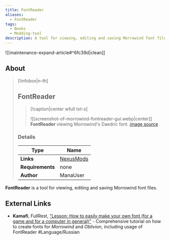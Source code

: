 ```yaml
---
title: FontReader
aliases:
  - FontReader
tags:
  - Books
  - Modding-tool
description: A tool for viewing, editing and saving Morrowind font files.
---
```



![[maintenance-expand-article#^6fc39d|clean]]

## About

> [!infobox|n-th]
> 
> ## FontReader
> 
> > [!caption|center wfull txt-s]
> > 
> > ![[screenshot-of-morrowind-fontreader-gui.webp|center]]
> > **FontReader** viewing Morrowind's Daedric font.
> > [image source](https://staticdelivery.nexusmods.com/mods/100/images/52999/52999-1685595726-273697787.png)
> 
> ### Details
> 
> | Type | Name |
> | --- | --- |
> | **Links** | [NexusMods](https://www.nexusmods.com/morrowind/mods/52999) |
> | **Requirements** | none |
> | **Author** | ManaUser |

**FontReader** is a tool for viewing, editing and saving Morrowind font files.

## External Links

- **Kamafi**, FullRest, ["Lesson: How to easily make your own font (for a game and for a computer in general)"](https://www.fullrest.ru/blogs/font_tutorial) - Comprehensive tutorial on how to create fonts for _Morrowind_ and _Oblivion_, including usage of FontReader #Language/Russian